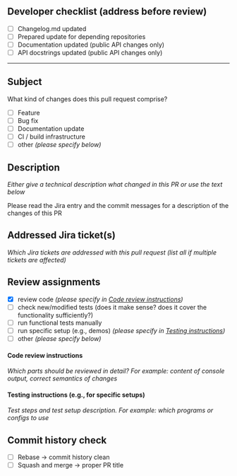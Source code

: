 <!--
SPDX-FileCopyrightText: 2023 Vector Informatik GmbH

SPDX-License-Identifier: MIT
-->

## Developer checklist (address before review)

- [ ] Changelog.md updated
- [ ] Prepared update for depending repositories
- [ ] Documentation updated (public API changes only)
- [ ] API docstrings updated (public API changes only)

---

## Subject
What kind of changes does this pull request comprise?

- [ ] Feature
- [ ] Bug fix
- [ ] Documentation update
- [ ] CI / build infrastructure
- [ ] other _(please specify below)_

## Description
_Either give a technical description what changed in this PR or use the text below_

Please read the Jira entry and the commit messages for a description of the changes of this PR

## Addressed Jira ticket(s)
_Which Jira tickets are addressed with this pull request (list all if multiple tickets are affected)_

## Review assignments

- [X] review code _(please specify in [Code review instructions](#code-review-instructions))_
- [ ] check new/modified tests (does it make sense? does it cover the functionality sufficiently?)
- [ ] run functional tests manually
- [ ] run specific setup (e.g., demos) _(please specify in [Testing instructions](#testing-instructions))_
- [ ] other _(please specify below)_

#### Code review instructions
_Which parts should be reviewed in detail? For example: content of console output, correct semantics of changes_

#### Testing instructions (e.g., for specific setups)
_Test steps and test setup description. For example: which programs or configs to use_

## Commit history check

  - [ ] Rebase &rarr; commit history clean
  - [ ] Squash and merge &rarr; proper PR title